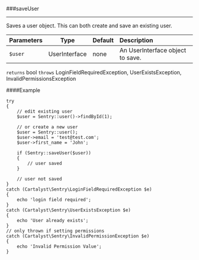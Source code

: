 <a id="saveUser"></a>
###saveUser

----------

Saves a user object.  This can both create and save an existing user.

Parameters                   | Type            | Default       | Description
:--------------------------- | :-------------: | :------------ | :--------------
`$user`                      | UserInterface   | none          | An UserInterface object to save.

`returns` bool
`throws`  LoginFieldRequiredException, UserExistsException, InvalidPermissionsException

####Example

	try
	{
		// edit existing user
		$user = Sentry::user()->findById(1);

		// or create a new user
		$user = Sentry::user();
		$user->email = 'test@test.com';
		$user->first_name = 'John';

		if (Sentry::saveUser($user))
		{
			// user saved
		}

		// user not saved
	}
	catch (Cartalyst\Sentry\LoginFieldRequiredException $e)
	{
		echo 'login field required';
	}
	catch (Cartalyst\Sentry\UserExistsException $e)
	{
		echo 'User already exists';
	}
	// only thrown if setting permissions
	catch (Cartalyst\Sentry\InvalidPermissionException $e)
	{
		echo 'Invalid Permission Value';
	}